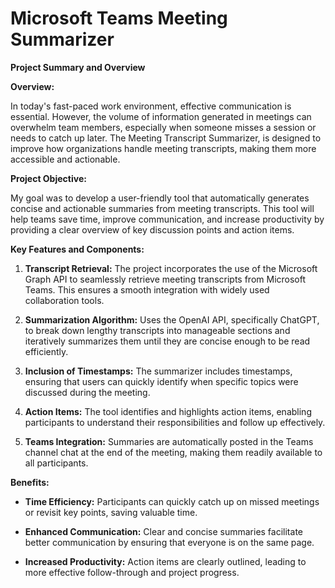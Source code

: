 # Microsoft Teams Meeting Summarizer

**Project Summary and Overview**


**Overview:**

In today's fast-paced work environment, effective communication is essential. However, the volume of information generated in meetings can overwhelm team members, especially when someone misses a session or needs to catch up later. The Meeting Transcript Summarizer, is designed to improve how organizations handle meeting transcripts, making them more accessible and actionable.

**Project Objective:**

My goal was to develop a user-friendly tool that automatically generates concise and actionable summaries from meeting transcripts. This tool will help teams save time, improve communication, and increase productivity by providing a clear overview of key discussion points and action items.

**Key Features and Components:**

1. **Transcript Retrieval:** The project incorporates the use of the Microsoft Graph API to seamlessly retrieve meeting transcripts from Microsoft Teams. This ensures a smooth integration with widely used collaboration tools.

2. **Summarization Algorithm:** Uses the OpenAI API, specifically ChatGPT, to break down lengthy transcripts into manageable sections and iteratively summarizes them until they are concise enough to be read efficiently. 

3. **Inclusion of Timestamps:** The summarizer includes timestamps, ensuring that users can quickly identify when specific topics were discussed during the meeting.

4. **Action Items:** The tool identifies and highlights action items, enabling participants to understand their responsibilities and follow up effectively.

5. **Teams Integration:** Summaries are automatically posted in the Teams channel chat at the end of the meeting, making them readily available to all participants.

**Benefits:**

- **Time Efficiency:** Participants can quickly catch up on missed meetings or revisit key points, saving valuable time.
  
- **Enhanced Communication:** Clear and concise summaries facilitate better communication by ensuring that everyone is on the same page.

- **Increased Productivity:** Action items are clearly outlined, leading to more effective follow-through and project progress.

